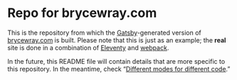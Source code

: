 # Repo for brycewray.com

This is the repository from which the [Gatsby](https://gatsbyjs.org)-generated version of [brycewray.com](https://brycewray.com) is built. Please note that this is just as an example; the **real** site is done in a combination of [Eleventy](https://11ty.dev) and [webpack](https://webpack.js.org).

In the future, this README file will contain details that are more specific to this repository. In the meantime, check “[Different modes for different code](https://brycewray.com/posts/2020/04/different-modes-different-codes).”